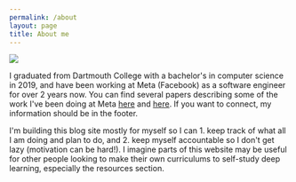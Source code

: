 ```yaml
---
permalink: /about
layout: page
title: About me
---
```


<img src="{{ site.base_url }}{% link /assets/profile.jpg %}"><br>

I graduated from Dartmouth College with a bachelor's in computer science in 2019, and have been working at Meta (Facebook) as a software engineer for over 2 years now. You can find several papers describing some of the work I've been doing at Meta [here](https://arxiv.org/pdf/2010.09974.pdf) and [here](https://arxiv.org/pdf/2110.10450.pdf). If you want to connect, my information should be in the footer.

I'm building this blog site mostly for myself so I can 1. keep track of what all I am doing and plan to do, and 2. keep myself accountable so I don't get lazy (motivation can be hard!). I imagine parts of this website may be useful for other people looking to make their own curriculums to self-study deep learning, especially the resources section.
